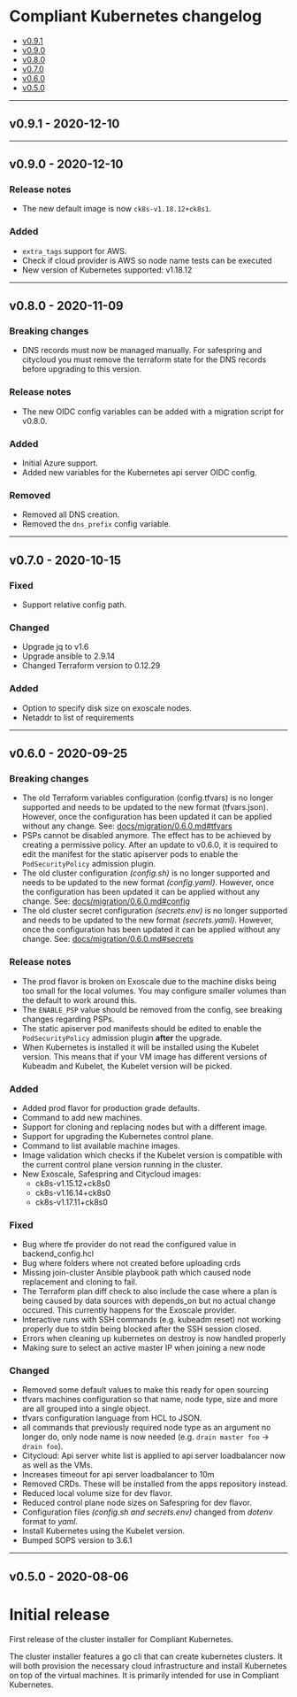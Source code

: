 # Compliant Kubernetes changelog
<!-- BEGIN TOC -->
- [v0.9.1](#v091---2020-12-10)
- [v0.9.0](#v090---2020-12-10)
- [v0.8.0](#v080---2020-11-09)
- [v0.7.0](#v070---2020-10-15)
- [v0.6.0](#v060---2020-09-25)
- [v0.5.0](#v050---2020-08-06)
<!-- END TOC -->

-------------------------------------------------
## v0.9.1 - 2020-12-10


-------------------------------------------------
## v0.9.0 - 2020-12-10

### Release notes

- The new default image is  now `ck8s-v1.18.12+ck8s1`.

### Added

- `extra_tags` support for AWS.
- Check if cloud provider is AWS so node name tests can be executed
- New version of Kubernetes supported: v1.18.12

-------------------------------------------------
## v0.8.0 - 2020-11-09


### Breaking changes

- DNS records must now be managed manually. For safespring and citycloud you must remove the terraform state for the DNS records before upgrading to this version.

### Release notes

- The new OIDC config variables can be added with a migration script for v0.8.0.

### Added

- Initial Azure support.
- Added new variables for the Kubernetes api server OIDC config.

### Removed

- Removed all DNS creation.
- Removed the `dns_prefix` config variable.

-------------------------------------------------
## v0.7.0 - 2020-10-15

### Fixed
- Support relative config path.

### Changed
- Upgrade jq to v1.6
- Upgrade ansible to 2.9.14
- Changed Terraform version to 0.12.29

### Added
- Option to specify disk size on exoscale nodes.
- Netaddr to list of requirements

-------------------------------------------------
## v0.6.0 - 2020-09-25

### Breaking changes

- The old Terraform variables configuration (config.tfvars) is no longer
  supported and needs to be updated to the new format (tfvars.json). However,
  once the configuration has been updated it can be applied without any change.
  See: [docs/migration/0.6.0.md#tfvars](docs/migration/0.6.0.md#tfvars)
- PSPs cannot be disabled anymore. The effect has to be achieved by creating a permissive policy.
  After an update to v0.6.0, it is required to edit the manifest for the static apiserver pods to enable the `PodSecurityPolicy` admission plugin.
- The old cluster configuration *(config.sh)* is no longer supported and needs to be updated to the new format *(config.yaml)*.
  However, once the configuration has been updated it can be applied without any change.
  See: [docs/migration/0.6.0.md#config](docs/migration/0.6.0.md#config)
- The old cluster secret configuration *(secrets.env)* is no longer supported and needs to be updated to the new format *(secrets.yaml)*.
  However, once the configuration has been updated it can be applied without any change.
  See: [docs/migration/0.6.0.md#secrets](docs/migration/0.6.0.md#secrets)

### Release notes

- The prod flavor is broken on Exoscale due to the machine disks being too small for the local volumes.
  You may configure smaller volumes than the default to work around this.
- The `ENABLE_PSP` value should be removed from the config, see breaking changes regarding PSPs.
- The static apiserver pod manifests should be edited to enable the `PodSecurityPolicy` admission plugin **after** the upgrade.
- When Kubernetes is installed it will be installed using the Kubelet version.
  This means that if your VM image has different versions of Kubeadm and
  Kubelet, the Kubelet version will be picked.

### Added

- Added prod flavor for production grade defaults.
- Command to add new machines.
- Support for cloning and replacing nodes but with a different image.
- Support for upgrading the Kubernetes control plane.
- Command to list available machine images.
- Image validation which checks if the Kubelet version is compatible with the
  current control plane version running in the cluster.
- New Exoscale, Safespring and Citycloud images:
  - ck8s-v1.15.12+ck8s0
  - ck8s-v1.16.14+ck8s0
  - ck8s-v1.17.11+ck8s0

### Fixed

- Bug where tfe provider do not read the configured value in backend_config.hcl
- Bug where folders where not created before uploading crds
- Missing join-cluster Ansible playbook path which caused node replacement and
  cloning to fail.
- The Terraform plan diff check to also include the case where a plan is being
  caused by data sources with depends_on but no actual change occured. This
  currently happens for the Exoscale provider.
- Interactive runs with SSH commands (e.g. kubeadm reset) not working properly
  due to stdin being blocked after the SSH session closed.
- Errors when cleaning up kubernetes on destroy is now handled properly
- Making sure to select an active master IP when joining a new node

### Changed

- Removed some default values to make this ready for open sourcing
- tfvars machines configuration so that name, node type, size and more are all
  grouped into a single object.
- tfvars configuration language from HCL to JSON.
- all commands that previously required node type as an argument no longer do,
  only node name is now needed (e.g. `drain master foo` -> `drain foo`).
- Citycloud: Api server white list is applied to api server loadbalancer now as well as the VMs.
- Increases timeout for api server loadbalancer to 10m
- Removed CRDs. These will be installed from the apps repository instead.
- Reduced local volume size for dev flavor.
- Reduced control plane node sizes on Safespring for dev flavor.
- Configuration files *(config.sh and secrets.env)* changed from *dotenv* format to *yaml*.
- Install Kubernetes using the Kubelet version.
- Bumped SOPS version to 3.6.1

-------------------------------------------------
## v0.5.0 - 2020-08-06

# Initial release

First release of the cluster installer for Compliant Kubernetes.

The cluster installer features a go cli that can create kubernetes clusters. It will both provision the necessary cloud infrastructure and install Kubernetes on top of the virtual machines. It is primarily intended for use in Compliant Kubernetes.
